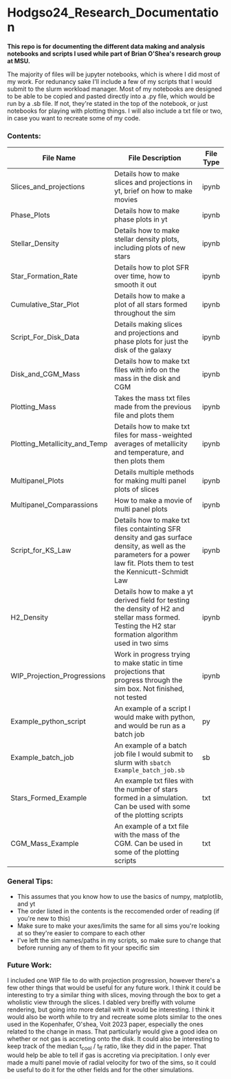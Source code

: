 # Hodgso24_Research_Documentation

**This repo is for documenting the different data making and analysis notebooks and scripts I used while part of Brian O'Shea's research group at MSU.**

The majority of files will be jupyter notebooks, which is where I did most of my work. For redunancy sake I'll include a few of my scripts that I would submit to the slurm workload manager. Most of my notebooks are designed to be able to be copied and pasted directly into a .py file, which would be run by a .sb file. If not, they're stated in the top of the notebook, or just notebooks for playing with plotting things. I will also include a txt file or two, in case you want to recreate some of my code.


### Contents:

|**File Name**|**File Description**|**File Type**|
|---------|--------|-------|
| Slices_and_projections | Details how to make slices and projections in yt, brief on how to make movies | ipynb |
| Phase_Plots | Details how to make phase plots in yt | ipynb |
| Stellar_Density | Details how to make stellar density plots, including plots of new stars | ipynb |
| Star_Formation_Rate | Details how to plot SFR over time, how to smooth it out | ipynb |
| Cumulative_Star_Plot | Details how to make a plot of all stars formed throughout the sim| ipynb |
| Script_For_Disk_Data | Details making slices and projections and phase plots for just the disk of the galaxy | ipynb |
| Disk_and_CGM_Mass | Details how to make txt files with info on the mass in the disk and CGM | ipynb |
| Plotting_Mass | Takes the mass txt files made from the previous file and plots them | ipynb |
| Plotting_Metallicity_and_Temp | Details how to make txt files for mass-weighted averages of metallicity and temperature, and then plots them | ipynb |
| Multipanel_Plots | Details multiple methods for making multi panel plots of slices | ipynb |
| Multipanel_Comparassions | How to make a movie of multi panel plots| ipynb |
| Script_for_KS_Law | Details how to make txt files containting SFR density and gas surface density, as well as the parameters for a power law fit. Plots them to test the Kennicutt-Schmidt Law | ipynb |
| H2_Density | Details how to make a yt derived field for testing the density of H2 and stellar mass formed. Testing the H2 star formation algorithm used in two sims | ipynb |
| WIP_Projection_Progressions | Work in progress trying to make static in time projections that progress through the sim box. Not finished, not tested | ipynb |
| Example_python_script | An example of a script I would make with python, and would be run as a batch job | py |
| Example_batch_job | An example of a batch job file I would submit to slurm with ``sbatch Example_batch_job.sb`` | sb |
| Stars_Formed_Example | An example txt files with the number of stars formed in a simulation. Can be used with some of the plotting scripts | txt |
| CGM_Mass_Example | An example of a txt file with the mass of the CGM. Can be used in some of the plotting scripts | txt |


### General Tips:
- This assumes that you know how to use the basics of numpy, matplotlib, and yt
- The order listed in the contents is the reccomended order of reading (if you're new to this)
- Make sure to make your axes/limits the same for all sims you're looking at so they're easier to compare to each other
- I've left the sim names/paths in my scripts, so make sure to change that before running any of them to fit your specific sim

### Future Work:

I included one WIP file to do with projection progression, however there's a few other things that would be useful for any future work. I think it could be interesting to try a similar thing with slices, moving through the box to get a wholistic view through the slices. I dabled very breifly with volume rendering, but going into more detail with it would be interesting. I think it would also be worth while to try and recreate some plots similar to the ones used in the Kopenhafer, O'shea, Voit 2023 paper, especially the ones related to the change in mass. That particularly would give a good idea on whether or not gas is accreting onto the disk. It could also be interesting to keep track of the median t<sub>cool</sub> / t<sub>ff</sub> ratio, like they did in the paper. That would help be able to tell if gas is accreting via precipitation. I only ever made a multi panel movie of radial velocity for two of the sims, so it could be useful to do it for the other fields and for the other simulations.
